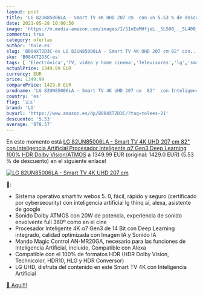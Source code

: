 ```yaml
---
layout: post
title: 'LG 82UN85006LA - Smart TV 4K UHD 207 cm  con un 5.53 % de descuento'
date: 2021-05-28 10:00:50
image: 'https://m.media-amazon.com/images/I/51nEeMHfjeL._SL500_._SL400_.jpg'
comments: true
category: ofertas
author: 'tole.es'
slug: 'B084XT2D3C-es LG 82UN85006LA - Smart TV 4K UHD 207 cm 82" con...'
sku: 'B084XT2D3C-es'
tags: [ 'Electrónica','TV, vídeo y home cinema','Televisores','lg','smart','tv', ]
actualPrice: 1349.99 EUR
currency: EUR
price: 1349.99
comparePrice: 1429.0 EUR
prodname: 'LG 82UN85006LA - Smart TV 4K UHD 207 cm  82"  con Inteligencia Artificial  Procesador Inteligente α7 Gen3  Deep Learning  100% HDR  Dolby Vision/ATMOS'
country: 'es'
flag: '🇪🇸'
brand: 'LG'
buyurl: 'https://www.amazon.es/dp/B084XT2D3C/?tag=tolees-21'
descuento: '5.53'
average: '878.57'
---
```


En este momento está [LG 82UN85006LA - Smart TV 4K UHD 207 cm  82"  con Inteligencia Artificial  Procesador Inteligente α7 Gen3  Deep Learning  100% HDR  Dolby Vision/ATMOS](https://www.amazon.es/dp/B084XT2D3C/?tag=tolees-21) a 1349.99 EUR (original: 1429.0 EUR) (5.53 %  de descuento) en el siguiente enlace!

[![LG 82UN85006LA - Smart TV 4K UHD 207 cm ](https://m.media-amazon.com/images/I/51nEeMHfjeL._SL500_._SL400_.jpg)](https://www.amazon.es/dp/B084XT2D3C/?tag=tolees-21)

🔎:

- Sistema operativo smart tv webos 5. 0, fácil, rápido y seguro (certificado por cybersecurity) con inteligencia artificial lg thinq ai, alexa, asistente de google
- Sonido Dolby ATMOS con 20W de potencia, experiencia de sonido envolvente full 360º como en el cine
- Procesador Inteligente 4K α7 Gen3 de 14 Bit con Deep Learning integrado, calidad optimizada con Imagen IA y Sonido IA
- Mando Magic Control AN-MR20GA, necesario para las funciones de Inteligencia Artificial, incluido, Compatible con Alexa
- Compatible con el 100% de formatos HDR (HDR Dolby Vision, Technicolor, HDR10, HLG y HDR Conversor)
- LG UHD, disfruta del contenido en este Smart TV 4K con Inteligencia Artificial

[🛒 Aquí!!!](https://www.amazon.es/dp/B084XT2D3C/?tag=tolees-21)
